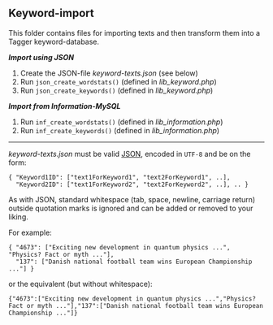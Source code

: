 Keyword-import
--------------

This folder contains files for importing texts and then transform them
into a Tagger keyword-database.

***Import using JSON***

1. Create the JSON-file _keyword-texts.json_ (see below)
2. Run `json_create_wordstats()` (defined in _lib\_keyword.php_)
3. Run `json_create_keywords()` (defined in _lib\_keyword.php_)

***Import from Information-MySQL***

1. Run `inf_create_wordstats()` (defined in _lib\_information.php_)
2. Run `inf_create_keywords()` (defined in _lib\_information.php_)

---
_keyword-texts.json_ must be valid [JSON], encoded in `UTF-8` and be on the form:

    { "Keyword1ID": ["text1ForKeyword1", "text2ForKeyword1", ..],
      "Keyword2ID": ["text1ForKeyword2", "text2ForKeyword2", ..], .. }
As with JSON, standard whitespace (tab, space, newline, carriage return) outside quotation marks is ignored and can be added or removed to your liking.

For example:

    { "4673": ["Exciting new development in quantum physics ...", "Physics? Fact or myth ..."],
      "137": ["Danish national football team wins European Championship ..."] }
or the equivalent (but without whitespace):

    {"4673":["Exciting new development in quantum physics ...","Physics? Fact or myth ..."],"137":["Danish national football team wins European Championship ..."]}

[JSON]: http://json.org

